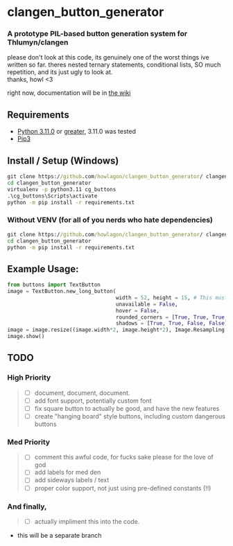 # clangen_button_generator
### A prototype PIL-based button generation system for Thlumyn/clangen
  
please don't look at this code, its genuinely one of the worst things ive written so far. theres nested ternary statements, conditional lists, SO much repetition, and its just ugly to look at.  
thanks, howl <3

right now, documentation will be in [the wiki](https://github.com/howlagon/clangen_button_generator/wiki/)

## Requirements
- [Python 3.11.0](https://www.python.org/downloads/release/python-3110/) or [greater](https://www.python.org/downloads/), 3.11.0 was tested  
- [Pip3](https://pip.pypa.io/en/stable/installation/)

## Install / Setup (Windows)
```bat
git clone https://github.com/howlagon/clangen_button_generator/ clangen_button_generator
cd clangen_button_generator
virtualenv -p python3.11 cg_buttons
.\cg_buttons\Scripts\activate
python -m pip install -r requirements.txt
```
### Without VENV (for all of you nerds who hate dependencies)
```bat
git clone https://github.com/howlagon/clangen_button_generator/ clangen_button_generator
cd clangen_button_generator
python -m pip install -r requirements.txt
```

## Example Usage:
```py
from buttons import TextButton
image = TextButton.new_long_button(
                                   width = 52, height = 15, # This must be half of the final product, *subject to change
                                   unavailable = False,
                                   hover = False,
                                   rounded_corners = [True, True, True, True],
                                   shadows = [True, True, False, False])
image = image.resize((image.width*2, image.height*2), Image.Resampling.NEAREST)
image.show()
```

## TODO
### High Priority
> - [ ] document, document, document. 
> - [ ] add font support, potentially custom font
> - [ ] fix square button to actually be good, and have the new features
> - [ ] create "hanging board" style buttons, including custom dangerous buttons
### Med Priority
> - [ ] comment this awful code, for fucks sake please for the love of god
> - [ ] add labels for med den
> - [ ] add sideways labels / text
> - [ ] proper color support, not just using pre-defined constants (!!)

### And finally,
> - [ ] actually impliment this into the code. 
  - this will be a separate branch
